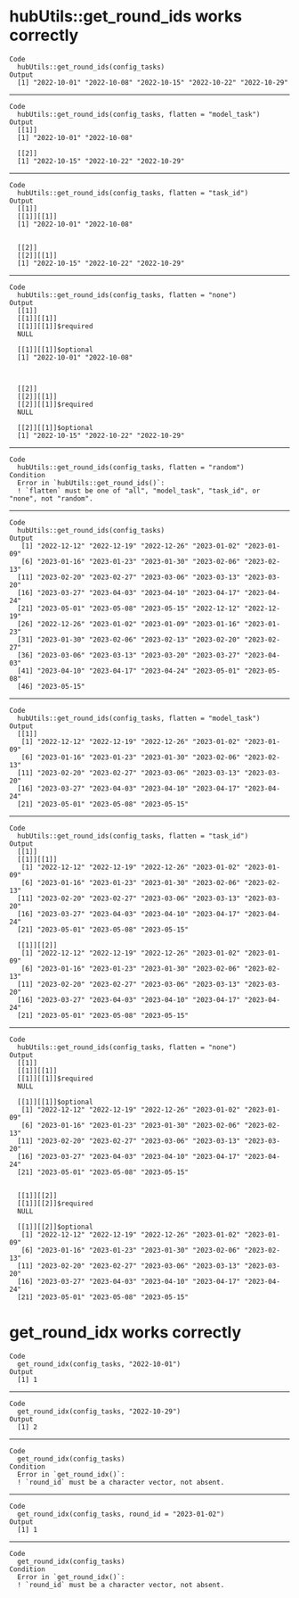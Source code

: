 # hubUtils::get_round_ids works correctly

    Code
      hubUtils::get_round_ids(config_tasks)
    Output
      [1] "2022-10-01" "2022-10-08" "2022-10-15" "2022-10-22" "2022-10-29"

---

    Code
      hubUtils::get_round_ids(config_tasks, flatten = "model_task")
    Output
      [[1]]
      [1] "2022-10-01" "2022-10-08"
      
      [[2]]
      [1] "2022-10-15" "2022-10-22" "2022-10-29"
      

---

    Code
      hubUtils::get_round_ids(config_tasks, flatten = "task_id")
    Output
      [[1]]
      [[1]][[1]]
      [1] "2022-10-01" "2022-10-08"
      
      
      [[2]]
      [[2]][[1]]
      [1] "2022-10-15" "2022-10-22" "2022-10-29"
      
      

---

    Code
      hubUtils::get_round_ids(config_tasks, flatten = "none")
    Output
      [[1]]
      [[1]][[1]]
      [[1]][[1]]$required
      NULL
      
      [[1]][[1]]$optional
      [1] "2022-10-01" "2022-10-08"
      
      
      
      [[2]]
      [[2]][[1]]
      [[2]][[1]]$required
      NULL
      
      [[2]][[1]]$optional
      [1] "2022-10-15" "2022-10-22" "2022-10-29"
      
      
      

---

    Code
      hubUtils::get_round_ids(config_tasks, flatten = "random")
    Condition
      Error in `hubUtils::get_round_ids()`:
      ! `flatten` must be one of "all", "model_task", "task_id", or "none", not "random".

---

    Code
      hubUtils::get_round_ids(config_tasks)
    Output
       [1] "2022-12-12" "2022-12-19" "2022-12-26" "2023-01-02" "2023-01-09"
       [6] "2023-01-16" "2023-01-23" "2023-01-30" "2023-02-06" "2023-02-13"
      [11] "2023-02-20" "2023-02-27" "2023-03-06" "2023-03-13" "2023-03-20"
      [16] "2023-03-27" "2023-04-03" "2023-04-10" "2023-04-17" "2023-04-24"
      [21] "2023-05-01" "2023-05-08" "2023-05-15" "2022-12-12" "2022-12-19"
      [26] "2022-12-26" "2023-01-02" "2023-01-09" "2023-01-16" "2023-01-23"
      [31] "2023-01-30" "2023-02-06" "2023-02-13" "2023-02-20" "2023-02-27"
      [36] "2023-03-06" "2023-03-13" "2023-03-20" "2023-03-27" "2023-04-03"
      [41] "2023-04-10" "2023-04-17" "2023-04-24" "2023-05-01" "2023-05-08"
      [46] "2023-05-15"

---

    Code
      hubUtils::get_round_ids(config_tasks, flatten = "model_task")
    Output
      [[1]]
       [1] "2022-12-12" "2022-12-19" "2022-12-26" "2023-01-02" "2023-01-09"
       [6] "2023-01-16" "2023-01-23" "2023-01-30" "2023-02-06" "2023-02-13"
      [11] "2023-02-20" "2023-02-27" "2023-03-06" "2023-03-13" "2023-03-20"
      [16] "2023-03-27" "2023-04-03" "2023-04-10" "2023-04-17" "2023-04-24"
      [21] "2023-05-01" "2023-05-08" "2023-05-15"
      

---

    Code
      hubUtils::get_round_ids(config_tasks, flatten = "task_id")
    Output
      [[1]]
      [[1]][[1]]
       [1] "2022-12-12" "2022-12-19" "2022-12-26" "2023-01-02" "2023-01-09"
       [6] "2023-01-16" "2023-01-23" "2023-01-30" "2023-02-06" "2023-02-13"
      [11] "2023-02-20" "2023-02-27" "2023-03-06" "2023-03-13" "2023-03-20"
      [16] "2023-03-27" "2023-04-03" "2023-04-10" "2023-04-17" "2023-04-24"
      [21] "2023-05-01" "2023-05-08" "2023-05-15"
      
      [[1]][[2]]
       [1] "2022-12-12" "2022-12-19" "2022-12-26" "2023-01-02" "2023-01-09"
       [6] "2023-01-16" "2023-01-23" "2023-01-30" "2023-02-06" "2023-02-13"
      [11] "2023-02-20" "2023-02-27" "2023-03-06" "2023-03-13" "2023-03-20"
      [16] "2023-03-27" "2023-04-03" "2023-04-10" "2023-04-17" "2023-04-24"
      [21] "2023-05-01" "2023-05-08" "2023-05-15"
      
      

---

    Code
      hubUtils::get_round_ids(config_tasks, flatten = "none")
    Output
      [[1]]
      [[1]][[1]]
      [[1]][[1]]$required
      NULL
      
      [[1]][[1]]$optional
       [1] "2022-12-12" "2022-12-19" "2022-12-26" "2023-01-02" "2023-01-09"
       [6] "2023-01-16" "2023-01-23" "2023-01-30" "2023-02-06" "2023-02-13"
      [11] "2023-02-20" "2023-02-27" "2023-03-06" "2023-03-13" "2023-03-20"
      [16] "2023-03-27" "2023-04-03" "2023-04-10" "2023-04-17" "2023-04-24"
      [21] "2023-05-01" "2023-05-08" "2023-05-15"
      
      
      [[1]][[2]]
      [[1]][[2]]$required
      NULL
      
      [[1]][[2]]$optional
       [1] "2022-12-12" "2022-12-19" "2022-12-26" "2023-01-02" "2023-01-09"
       [6] "2023-01-16" "2023-01-23" "2023-01-30" "2023-02-06" "2023-02-13"
      [11] "2023-02-20" "2023-02-27" "2023-03-06" "2023-03-13" "2023-03-20"
      [16] "2023-03-27" "2023-04-03" "2023-04-10" "2023-04-17" "2023-04-24"
      [21] "2023-05-01" "2023-05-08" "2023-05-15"
      
      
      

# get_round_idx works correctly

    Code
      get_round_idx(config_tasks, "2022-10-01")
    Output
      [1] 1

---

    Code
      get_round_idx(config_tasks, "2022-10-29")
    Output
      [1] 2

---

    Code
      get_round_idx(config_tasks)
    Condition
      Error in `get_round_idx()`:
      ! `round_id` must be a character vector, not absent.

---

    Code
      get_round_idx(config_tasks, round_id = "2023-01-02")
    Output
      [1] 1

---

    Code
      get_round_idx(config_tasks)
    Condition
      Error in `get_round_idx()`:
      ! `round_id` must be a character vector, not absent.

